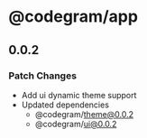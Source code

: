 # @codegram/app

## 0.0.2
### Patch Changes

- Add ui dynamic theme support
- Updated dependencies
  - @codegram/theme@0.0.2
  - @codegram/ui@0.0.2
